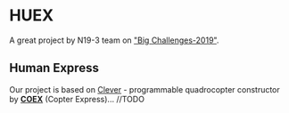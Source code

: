 # HUEX
A great project by N19-3 team on ["Big Challenges-2019"](https://sochisirius.ru/news/2630).

## Human Express
Our project is based on [Clever](https://github.com/CopterExpress/clever) - programmable quadrocopter constructor by [**COEX**](https://copterexpress.ru/) (Copter Express)...
//TODO
